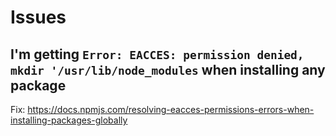 # Issues 

## I'm getting `Error: EACCES: permission denied, mkdir '/usr/lib/node_modules` when installing any package

Fix: https://docs.npmjs.com/resolving-eacces-permissions-errors-when-installing-packages-globally
